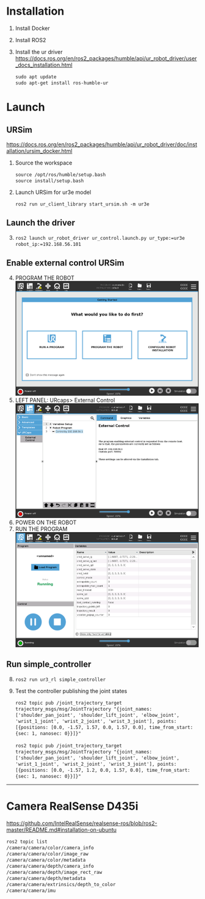 # Installation

1. Install Docker
2. Install ROS2
3. Install the ur driver
https://docs.ros.org/en/ros2_packages/humble/api/ur_robot_driver/user_docs_installation.html

    ```{bash}
    sudo apt update
    sudo apt-get install ros-humble-ur
    ```

# Launch 
## URSim
https://docs.ros.org/en/ros2_packages/humble/api/ur_robot_driver/doc/installation/ursim_docker.html
1. Source the workspace
    ```{bash}
    source /opt/ros/humble/setup.bash
    source install/setup.bash
    ```
2. Launch URSim for ur3e model
    ```{bash}
    ros2 run ur_client_library start_ursim.sh -m ur3e
    ```
## Launch the driver
3. 
    ```{bash}
    ros2 launch ur_robot_driver ur_control.launch.py ur_type:=ur3e robot_ip:=192.168.56.101    
    ```

## Enable external control URSim
4. PROGRAM THE ROBOT
![alt text](image-1.png)
5. LEFT PANEL: URcaps> External Control
![alt text](image-2.png)
6. POWER ON THE ROBOT
7. RUN THE PROGRAM
![alt text](image-3.png)

## Run simple_controller
8. 
    ```{bash}
    ros2 run ur3_rl simple_controller
    ```
9. Test the controller publishing the joint states
    ```{bash}
    ros2 topic pub /joint_trajectory_target trajectory_msgs/msg/JointTrajectory "{joint_names: ['shoulder_pan_joint', 'shoulder_lift_joint', 'elbow_joint', 'wrist_1_joint', 'wrist_2_joint', 'wrist_3_joint'], points: [{positions: [0.0, -1.57, 1.57, 0.0, 1.57, 0.0], time_from_start: {sec: 1, nanosec: 0}}]}"

    ros2 topic pub /joint_trajectory_target trajectory_msgs/msg/JointTrajectory "{joint_names: ['shoulder_pan_joint', 'shoulder_lift_joint', 'elbow_joint', 'wrist_1_joint', 'wrist_2_joint', 'wrist_3_joint'], points: [{positions: [0.0, -1.57, 1.2, 0.0, 1.57, 0.0], time_from_start: {sec: 1, nanosec: 0}}]}"
    ```

---

# Camera RealSense D435i 

https://github.com/IntelRealSense/realsense-ros/blob/ros2-master/README.md#installation-on-ubuntu

```{bash}
ros2 topic list 
/camera/camera/color/camera_info 
/camera/camera/color/image_raw 
/camera/camera/color/metadata 
/camera/camera/depth/camera_info 
/camera/camera/depth/image_rect_raw 
/camera/camera/depth/metadata 
/camera/camera/extrinsics/depth_to_color 
/camera/camera/imu 
```